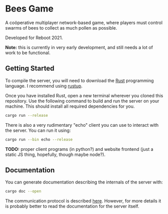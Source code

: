 # Bees Game

A coöperative multiplayer network-based game, 
where players must control swarms of bees 
to collect as much pollen as possible.

Developed for Reboot 2021.

**Note:** this is currently in very early development, 
and still needs a lot of work to be functional.

## Getting Started

To compile the server, you will need to download
the [Rust](https://www.rust-lang.org/) programming language.
I recommend using [rustup](https://rustup.rs/).

Once you have installed Rust, open a new terminal
wherever you cloned this repository.
Use the following command to build and run the server on your machine.
This should install all required dependencies for you.
```sh
cargo run --release
```

There is also a very rudimentary "echo" client
you can use to interact with the server.
You can run it using:
```sh
cargo run --bin echo --release
```

**TODO:** proper client programs (in python?)
and website frontend (just a static JS thing, hopefully, though maybe node?).

## Documentation

You can generate documentation describing the internals of the server with:

```sh
cargo doc --open
```

The communication protocol is described [here](protocol.md).
However, for more details it is probably better
to read the documentation for the server itself.
